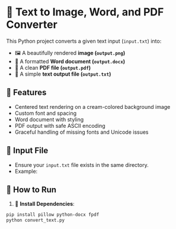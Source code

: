 # 📝 Text to Image, Word, and PDF Converter

This Python project converts a given text input (`input.txt`) into:

- 🖼️ A beautifully rendered **image (`output.png`)**
- 📝 A formatted **Word document (`output.docx`)**
- 📄 A clean **PDF file (`output.pdf`)**
- 💾 A simple **text output file (`output.txt`)**

## 🚀 Features

- Centered text rendering on a cream-colored background image
- Custom font and spacing
- Word document with styling
- PDF output with safe ASCII encoding
- Graceful handling of missing fonts and Unicode issues

## 📁 Input File

- Ensure your `input.txt` file exists in the same directory.
- Example:

## 🧪 How to Run

1. 🔧 **Install Dependencies**:
 ```bash
 pip install pillow python-docx fpdf
python convert_text.py
